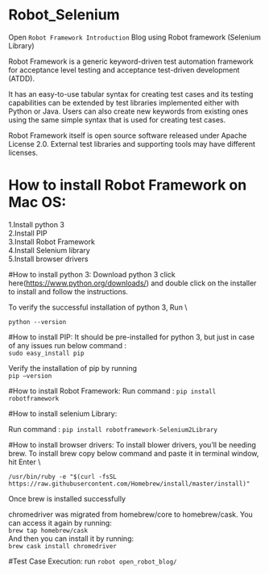 # Robot_Selenium
Open `Robot Framework Introduction` Blog using Robot framework (Selenium Library)

Robot Framework is a generic keyword-driven test automation framework for acceptance level testing and acceptance test-driven development (ATDD).

It has an easy-to-use tabular syntax for creating test cases and its testing capabilities can be extended by test libraries implemented either with Python or Java. Users can also create new keywords from existing ones using the same simple syntax that is used for creating test cases.

Robot Framework itself is open source software released under Apache License 2.0. External test libraries and supporting tools may have different licenses.

# How to install Robot Framework on Mac OS:

1.Install python 3 \
2.Install PIP \
3.Install Robot Framework\
4.Install Selenium library\
5.Install browser drivers

#How to install python 3:
Download python 3 click here(https://www.python.org/downloads/) and double click on the installer to install and follow the instructions.

To verify the successful installation of python 3, Run \

`python --version`

#How to install PIP:
It should be pre-installed for python 3, but just in case of any issues run below command :\
`sudo easy_install pip`


Verify the installation of pip by running \
`pip —version`

#How to install Robot Framework:
Run command : `pip install robotframework`

#How to install selenium Library:

Run command : `pip install robotframework-Selenium2Library`

#How to install browser drivers:
To install blower drivers, you’ll be needing brew. To install brew copy below command and paste it in terminal window, hit Enter \

`/usr/bin/ruby -e "$(curl -fsSL https://raw.githubusercontent.com/Homebrew/install/master/install)"`




Once brew is installed successfully

chromedriver was migrated from homebrew/core to homebrew/cask.
You can access it again by running: \
  `brew tap homebrew/cask` \
And then you can install it by running: \
  `brew cask install chromedriver` 
  
 #Test Case Execution:
 run `robot open_robot_blog/` 

